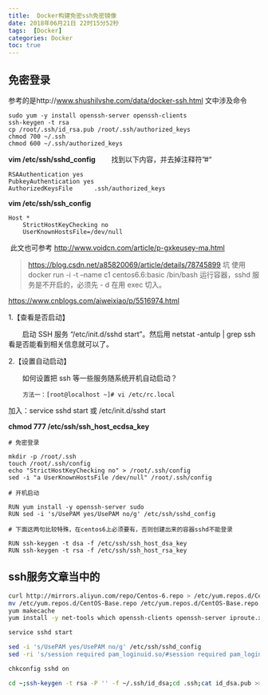 ```yaml
---
title:  Docker构建免密ssh免密镜像
date: 2018年06月21日 22时15分52秒
tags:  [Docker]
categories: Docker
toc: true
---
```


##  免密登录
参考的是http://www.shushilvshe.com/data/docker-ssh.html
文中涉及命令
```
sudo yum -y install openssh-server openssh-clients
ssh-keygen -t rsa
cp /root/.ssh/id_rsa.pub /root/.ssh/authorized_keys
chmod 700 ~/.ssh
chmod 600 ~/.ssh/authorized_keys
```

<!--more-->
**vim /etc/ssh/sshd_config**
　　找到以下内容，并去掉注释符”#“

```
RSAAuthentication yes
PubkeyAuthentication yes
AuthorizedKeysFile      .ssh/authorized_keys
```

**vim /etc/ssh/ssh_config**

```
Host *
	StrictHostKeyChecking no
	UserKnownHostsFile=/dev/null
```

​		此文也可参考 http://www.voidcn.com/article/p-gxkeusey-ma.html



> https://blog.csdn.net/a85820069/article/details/78745899
> 坑
> 使用 docker run -i -t –name c1 centos6.6:basic /bin/bash 运行容器，sshd 服务是不开启的，必须先 - d 在用 exec 切入。


https://www.cnblogs.com/aiweixiao/p/5516974.html


1.【查看是否启动】

　　启动 SSH 服务 “/etc/init.d/sshd start”。然后用 netstat -antulp | grep ssh 看是否能看到相关信息就可以了。

2.【设置自动启动】

　　如何设置把 ssh 等一些服务随系统开机自动启动？

		方法一：[root@localhost ~]# vi /etc/rc.local
加入：service sshd start 或  /etc/init.d/sshd start



**chmod 777 /etc/ssh/ssh_host_ecdsa_key**

```
# 免密登录

mkdir -p /root/.ssh  
touch /root/.ssh/config  
echo "StrictHostKeyChecking no" > /root/.ssh/config  
sed -i "a UserKnownHostsFile /dev/null" /root/.ssh/config 

# 开机启动

RUN yum install -y openssh-server sudo  
RUN sed -i 's/UsePAM yes/UsePAM no/g' /etc/ssh/sshd_config  

# 下面这两句比较特殊，在centos6上必须要有，否则创建出来的容器sshd不能登录

RUN ssh-keygen -t dsa -f /etc/ssh/ssh_host_dsa_key  
RUN ssh-keygen -t rsa -f /etc/ssh/ssh_host_rsa_key 
```



## ssh服务文章当中的
```bash
curl http://mirrors.aliyun.com/repo/Centos-6.repo > /etc/yum.repos.d/CentOS-Base-6-aliyun.repo
mv /etc/yum.repos.d/CentOS-Base.repo /etc/yum.repos.d/CentOS-Base.repo.bak
yum makecache
yum install -y net-tools which openssh-clients openssh-server iproute.x86_64 wget

service sshd start

sed -i 's/UsePAM yes/UsePAM no/g' /etc/ssh/sshd_config
sed -ri 's/session required pam_loginuid.so/#session required pam_loginuid.so/g' /etc/pam.d/sshd

chkconfig sshd on

cd ~;ssh-keygen -t rsa -P '' -f ~/.ssh/id_dsa;cd .ssh;cat id_dsa.pub >> authorized_keys
```
